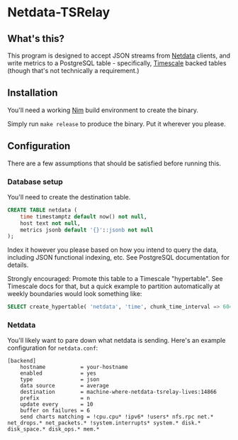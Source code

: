 
Netdata-TSRelay
===============

What's this?
------------

This program is designed to accept JSON streams from
[Netdata](http://netdata.io) clients, and write metrics to a PostgreSQL table -
specifically, [Timescale](http://timescale.com) backed tables (though
that's not technically a requirement.)


Installation
------------

You'll need a working [Nim](http://nim-lang.org) build environment to
create the binary.

Simply run `make release` to produce the binary.  Put it wherever you
please.


Configuration
-------------

There are a few assumptions that should be satisfied before running
this.

### Database setup

You'll need to create the destination table.

```sql
CREATE TABLE netdata (
	time timestamptz default now() not null,
	host text not null,
	metrics jsonb default '{}'::jsonb not null
);
```

Index it however you please based on how you intend to query the data,
including JSON functional indexing, etc.  See PostgreSQL documentation
for details.

Strongly encouraged:  Promote this table to a Timescale "hypertable".
See Timescale docs for that, but a quick example to partition
automatically at weekly boundaries would look something like:

```sql
SELECT create_hypertable( 'netdata', 'time', chunk_time_interval => 604800000000 );
```



### Netdata

You'll likely want to pare down what netdata is sending.  Here's an
example configuration for `netdata.conf`:

```
[backend]
    hostname           = your-hostname
    enabled            = yes
    type               = json
    data source        = average
    destination        = machine-where-netdata-tsrelay-lives:14866
    prefix             = n
    update every       = 10
    buffer on failures = 6
    send charts matching = !cpu.cpu* !ipv6* !users* nfs.rpc net.* net_drops.* net_packets.* !system.interrupts* system.* disk.* disk_space.* disk_ops.* mem.*
```


